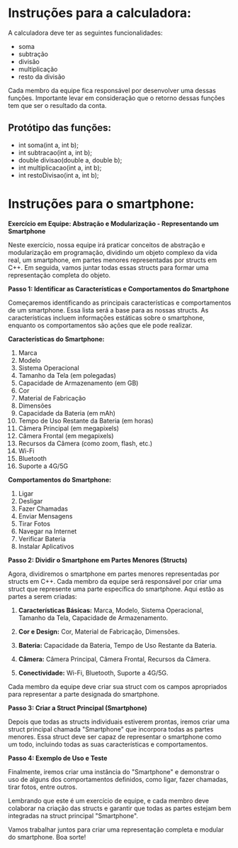 # Instruções para a calculadora:
A calculadora deve ter as seguintes funcionalidades:
- soma
- subtração
- divisão
- multiplicação
- resto da divisão

Cada membro da equipe fica responsável por desenvolver uma dessas funções. Importante levar em consideração que o retorno dessas funções tem que ser o resultado da conta.

## Protótipo das funções:
- int soma(int a, int b);
- int subtracao(int a, int b);
- double divisao(double a, double b);
- int multiplicacao(int a, int b);
- int restoDivisao(int a, int b);

# Instruções para o smartphone:

**Exercício em Equipe: Abstração e Modularização - Representando um Smartphone**

Neste exercício, nossa equipe irá praticar conceitos de abstração e modularização em programação, dividindo um objeto complexo da vida real, um smartphone, em partes menores representadas por structs em C++. Em seguida, vamos juntar todas essas structs para formar uma representação completa do objeto.

**Passo 1: Identificar as Características e Comportamentos do Smartphone**

Começaremos identificando as principais características e comportamentos de um smartphone. Essa lista será a base para as nossas structs. As características incluem informações estáticas sobre o smartphone, enquanto os comportamentos são ações que ele pode realizar.

**Características do Smartphone:**
1. Marca
2. Modelo
3. Sistema Operacional
4. Tamanho da Tela (em polegadas)
5. Capacidade de Armazenamento (em GB)
6. Cor
7. Material de Fabricação
8. Dimensões
9. Capacidade da Bateria (em mAh)
10. Tempo de Uso Restante da Bateria (em horas)
11. Câmera Principal (em megapixels)
12. Câmera Frontal (em megapixels)
13. Recursos da Câmera (como zoom, flash, etc.)
14. Wi-Fi
15. Bluetooth
16. Suporte a 4G/5G

**Comportamentos do Smartphone:**
1. Ligar
2. Desligar
3. Fazer Chamadas
4. Enviar Mensagens
5. Tirar Fotos
6. Navegar na Internet
7. Verificar Bateria
8. Instalar Aplicativos

**Passo 2: Dividir o Smartphone em Partes Menores (Structs)**

Agora, dividiremos o smartphone em partes menores representadas por structs em C++. Cada membro da equipe será responsável por criar uma struct que represente uma parte específica do smartphone. Aqui estão as partes a serem criadas:

1. **Características Básicas:** Marca, Modelo, Sistema Operacional, Tamanho da Tela, Capacidade de Armazenamento.

2. **Cor e Design:** Cor, Material de Fabricação, Dimensões.

3. **Bateria:** Capacidade da Bateria, Tempo de Uso Restante da Bateria.

4. **Câmera:** Câmera Principal, Câmera Frontal, Recursos da Câmera.

5. **Conectividade:** Wi-Fi, Bluetooth, Suporte a 4G/5G.

Cada membro da equipe deve criar sua struct com os campos apropriados para representar a parte designada do smartphone.

**Passo 3: Criar a Struct Principal (Smartphone)**

Depois que todas as structs individuais estiverem prontas, iremos criar uma struct principal chamada "Smartphone" que incorpora todas as partes menores. Essa struct deve ser capaz de representar o smartphone como um todo, incluindo todas as suas características e comportamentos.

**Passo 4: Exemplo de Uso e Teste**

Finalmente, iremos criar uma instância do "Smartphone" e demonstrar o uso de alguns dos comportamentos definidos, como ligar, fazer chamadas, tirar fotos, entre outros.

Lembrando que este é um exercício de equipe, e cada membro deve colaborar na criação das structs e garantir que todas as partes estejam bem integradas na struct principal "Smartphone".

Vamos trabalhar juntos para criar uma representação completa e modular do smartphone. Boa sorte!